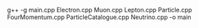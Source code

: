 g++ -g main.cpp Electron.cpp Muon.cpp Lepton.cpp Particle.cpp FourMomentum.cpp ParticleCatalogue.cpp Neutrino.cpp -o main